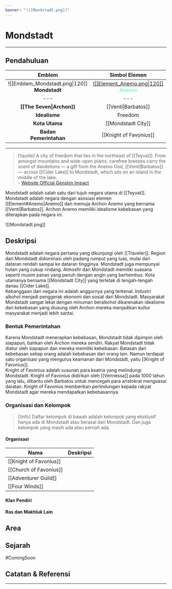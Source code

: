 ```yaml
---
banner: "![[Mondstadt.png]]"
---
```

# Mondstadt
---
## Pendahuluan
|                     Emblem                      |                                         Simbol Elemen                                          |
|:-----------------------------------------------:|:----------------------------------------------------------------------------------------------:|
| ![[Emblem_Mondstadt.png\|120]]<br>**Mondstadt** | [![[Element_Anemo.png\|120]]](Element#Anemo)<br>**<span style="color:#80FFD7">Anemo</span>** |
|                       ---                       |                                              ---                                               |
|            **[[The Seven\|Archon]]**            |                                      [[Venti\|Barbatos]]                                       |
|                  **Idealisme**                  |                                            Freedom                                             |
|                 **Kota Utama**                  |                                       [[Mondstadt City]]                                       |
|            **Badan<br>Pemerintahan**            |                                     [[Knight of Favonius]]                                     |

---
> [!quote]
> A city of freedom that lies in the northeast of [[Teyvat]].
From amongst mountains and wide-open plains, carefree breezes carry the scent of dandelions — a gift from the Anemo God, [[Venti\|Barbatos]] — across [[Cider Lake]] to Mondstadt, which sits on an island in the middle of the lake.<br>
\- [Website Official Genshin Impact](https://genshin.hoyoverse.com/en/map)

Mondstadt adalah salah satu dari tujuh negara utama di [[Teyvat]]. Mondstadt adalah negara dengan asosiasi elemen [[Element#Anemo\|Anemo]] dan memuja Archon Anemo yang bernama [[Venti\|Barbatos]]. Archon Anemo memiliki idealisme kebebasan yang diterapkan pada negara ini.

![[Mondstadt.png]]
## Deskripsi
Mondstadt adalah negara pertama yang dikunjungi oleh [[Traveler]]. Region dari Mondstadt didominasi oleh padang rumput yang luas, mulai dari dataran rendah sampai ke dataran tingginya. Mondstadt juga mempunyai hutan yang cukup rindang. Atmosfir dari Mondstadt memiliki suasana seperti musim panas yang penuh dengan angin yang berhembus. Kota utamanya bernama [[Mondstadt City]] yang terletak di tengah-tengah danau [[Cider Lake]].<br>
Kebanggaan dari negara ini adalah anggurnya yang terkenal. Industri alkohol menjadi penggerak ekonomi dan sosial dari Mondstadt. Masyarakat Mondstadt sangat lekat dengan minuman beralkohol dikarenakan idealisme dari kebebasan yang diusung oleh Archon mereka menjadikan kultur masyarakat menjadi lebih santai.

### Bentuk Pemerintahan
Karena Mondstadt menerapkan kebebasan, Mondstadt tidak dipimpin oleh siapapun, bahkan oleh Archon mereka sendiri. Rakyat Mondstadt tidak diatur oleh siapapun dan mereka memiliki kebebasan. Batasan dari kebebasan setiap orang adalah kebebasan dari orang lain. Namun terdapat satu organisasi yang mengurus keamanan dari Mondstadt, yaitu [[Knight of Favonius]].<br>
Knight of Favonius adalah susunan para ksatria yang melindungi Mondstadt. Knight of Favonius didirikan oleh [[Vennessa]] pada 1000 tahun yang lalu, dibantu oleh Barbatos untuk mencegah para aristokrat menguasai daratan. Knight of Favonius memberikan perlindungan kepada rakyat Mondstadt agar mereka mendapatkan kebebasannya.

### Organisasi dan Kelompok
> [!info]
> Daftar kelompok di bawah adalah kelompok yang eksklusif hanya ada di Mondstadt atau berasal dari Mondstadt. Dan juga kelompok yang masih ada atau pernah ada.
#### Organisasi

| Nama                   | Deskripsi |
| ---------------------- | --------- |
| [[Knight of Favonius]] |           |
| [[Church of Favonius]] |           |
| [[Adventurer Guild]]   |           |
| [[Four Winds]]         |           |
#### Klan Pendiri
#### Ras dan Makhluk Lain
## Area
## Sejarah
#ComingSoon
## Catatan & Referensi
---